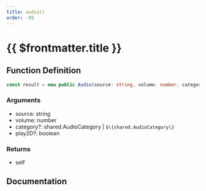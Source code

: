 ```yaml
---
title: audio()
order: -99
---
```


# {{ $frontmatter.title }}

<!--@include: ./audio_partial_header.md-->

## Function Definition

```ts
const result = new public Audio(source: string, volume: number, category?: shared.AudioCategory | `${shared.AudioCategory}`, play2D?: boolean);
```

### Arguments

* source: string
* volume: number
* category?: shared.AudioCategory | `$\{shared.AudioCategory\}`
* play2D?: boolean

### Returns

* self

## Documentation

<!--@include: ./audio_partial_footer.md-->
